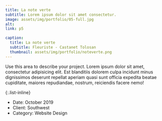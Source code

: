 ```yaml
---
title: La note verte
subtitle: Lorem ipsum dolor sit amet consectetur.
image: assets/img/portfolio/05-full.jpg
alt:
link: p5 

caption:
  title: La note verte
  subtitle: Fleuriste - Castanet Tolosan
  thumbnail: assets/img/portfolio/noteverte.png
---
```

Use this area to describe your project. Lorem ipsum dolor sit amet, consectetur adipisicing elit. Est blanditiis dolorem culpa incidunt minus dignissimos deserunt repellat aperiam quasi sunt officia expedita beatae cupiditate, maiores repudiandae, nostrum, reiciendis facere nemo!

{:.list-inline}
- Date: October 2019
- Client: Southwest
- Category: Website Design

